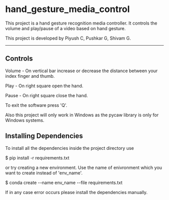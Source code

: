 # hand_gesture_media_control
This project is a hand gesture recognition media controller. It controls the volume and play/pause of a video based on hand gesture.

This project is developed by Piyush C, Pushkar G, Shivam G.

------------------------------------------

Controls
------------------------------------------

Volume - On vertical bar increase or decrease the distance between your index finger and thumb.

Play - On right square open the hand.

Pause - On right square close the hand.

To exit the software press 'Q'.

Also this project will only work in Windows as the pycaw library is only for Windows systems.

Installing Dependencies
-----------------------

To install all the dependencies inside the project directory use

$ pip install -r requirements.txt

or try creating a new environment. Use the name of enivronment which you want to create instead of 'env_name'.

$ conda create --name env_name --file requirements.txt

If in any case error occurs please install the dependencies manually.

